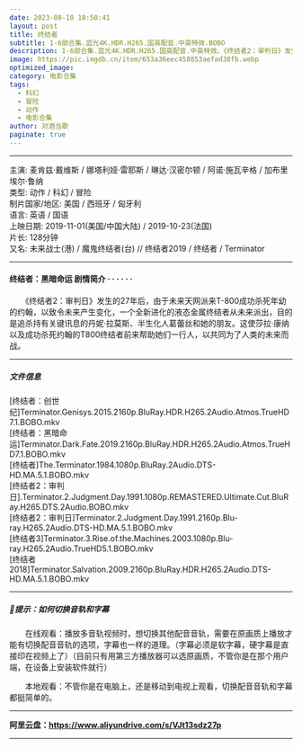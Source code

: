 ```yaml
---
date: 2023-08-10 18:50:41
layout: post
title: 终结者
subtitle: 1-6部合集.蓝光4K.HDR.H265.国英配音.中英特效.BOBO
description: 1-6部合集.蓝光4K.HDR.H265.国英配音.中英特效。《终结者2：审判日》发生的27年后，由于未来天网派来T-800成功杀死年幼的约翰，以致令未来产生变化，一个全新进化的液态金属终结者从未来派出......
image: https://pic.imgdb.cn/item/653a36eec458853aefad38fb.webp
optimized_image: 
category: 电影合集
tags:
  - 科幻
  - 冒险
  - 动作
  - 电影合集
author: 对酒当歌
paginate: true
---
```


---

主演: 麦肯兹·戴维斯 / 娜塔利娅·雷耶斯 / 琳达·汉密尔顿 / 阿诺·施瓦辛格 / 加布里埃尔·鲁纳  
类型: 动作 / 科幻 / 冒险  
制片国家/地区: 美国 / 西班牙 / 匈牙利  
语言: 英语 / 国语  
上映日期: 2019-11-01(美国/中国大陆) / 2019-10-23(法国)  
片长: 128分钟  
又名: 未来战士(港) / 魔鬼终结者(台) // 终结者2019 / 终结者 / Terminator  

---

#### 终结者：黑暗命运 剧情简介 · · · · · ·

　　《终结者2：审判日》发生的27年后，由于未来天网派来T-800成功杀死年幼的约翰，以致令未来产生变化，一个全新进化的液态金属终结者从未来派出，目的是追杀持有关键讯息的丹妮·拉莫斯、半生化人葛蕾丝和她的朋友。这使莎拉·康纳以及成功杀死约翰的T800终结者前来帮助她们一行人，以共同为了人类的未来而战。

---

##### 文件信息

[终结者：创世纪]Terminator.Genisys.2015.2160p.BluRay.HDR.H265.2Audio.Atmos.TrueHD7.1.BOBO.mkv  
[终结者：黑暗命运]Terminator.Dark.Fate.2019.2160p.BluRay.HDR.H265.2Audio.Atmos.TrueHD7.1.BOBO.mkv  
[终结者]The.Terminator.1984.1080p.BluRay.2Audio.DTS-HD.MA.5.1.BOBO.mkv  
[终结者2：审判日].Terminator.2.Judgment.Day.1991.1080p.REMASTERED.Ultimate.Cut.BluRay.H265.DTS.2Audio.BOBO.mkv  
[终结者2：审判日]Terminator.2.Judgment.Day.1991.2160p.Blu-ray.H265.2Audio.DTS-HD.MA.5.1.BOBO.mkv  
[终结者3]Terminator.3.Rise.of.the.Machines.2003.1080p.Blu-ray.H265.2Audio.TrueHD5.1.BOBO.mkv  
[终结者2018]Terminator.Salvation.2009.2160p.BluRay.HDR.H265.2Audio.DTS-HD.MA.5.1.BOBO.mkv  

---

##### 🔔提示：如何切换音轨和字幕

　　在线观看：播放多音轨视频时，想切换其他配音音轨，需要在原画质上播放才能有切换配音音轨的选项，字幕也一样的道理。（字幕必须是软字幕，硬字幕是直接印在视频上了）（目前只有用第三方播放器可以选原画质，不管你是在那个用户端，在设备上安装软件就行）

　　本地观看：不管你是在电脑上，还是移动到电视上观看，切换配音音轨和字幕都挺简单的。

---

**阿里云盘：<https://www.aliyundrive.com/s/VJt13sdz27p>**

---
